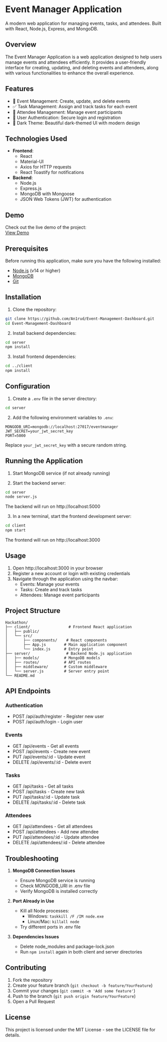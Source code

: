 # Event Manager Application

A modern web application for managing events, tasks, and attendees. Built with React, Node.js, Express, and MongoDB.

## Overview
The Event Manager Application is a web application designed to help users manage events and attendees efficiently. It provides a user-friendly interface for creating, updating, and deleting events and attendees, along with various functionalities to enhance the overall experience.

## Features

- 🎉 Event Management: Create, update, and delete events
- ✅ Task Management: Assign and track tasks for each event
- 👥 Attendee Management: Manage event participants
- 🔐 User Authentication: Secure login and registration
- 🌙 Dark Theme: Beautiful dark-themed UI with modern design

## Technologies Used
- **Frontend**: 
  - React
  - Material-UI
  - Axios for HTTP requests
  - React Toastify for notifications
- **Backend**: 
  - Node.js
  - Express.js
  - MongoDB with Mongoose
  - JSON Web Tokens (JWT) for authentication

## Demo
Check out the live demo of the project:  
[View Demo](https://drive.google.com/file/d/1gFJg5whBXzCXDK2aQEPbByU68pRUAs8m/view?usp=sharing)

## Prerequisites

Before running this application, make sure you have the following installed:
- [Node.js](https://nodejs.org/) (v14 or higher)
- [MongoDB](https://www.mongodb.com/try/download/community)
- [Git](https://git-scm.com/downloads)

## Installation

1. Clone the repository:
```bash
git clone https://github.com/An1rud/Event-Management-Dashboard.git
cd Event-Management-Dashboard
```

2. Install backend dependencies:
```bash
cd server
npm install
```

3. Install frontend dependencies:
```bash
cd ../client
npm install
```

## Configuration

1. Create a `.env` file in the server directory:
```bash
cd server
```

2. Add the following environment variables to `.env`:
```env
MONGODB_URI=mongodb://localhost:27017/eventmanager
JWT_SECRET=your_jwt_secret_key
PORT=5000
```

Replace `your_jwt_secret_key` with a secure random string.

## Running the Application

1. Start MongoDB service (if not already running)

2. Start the backend server:
```bash
cd server
node server.js
```
The backend will run on http://localhost:5000

3. In a new terminal, start the frontend development server:
```bash
cd client
npm start
```
The frontend will run on http://localhost:3000

## Usage

1. Open http://localhost:3000 in your browser
2. Register a new account or login with existing credentials
3. Navigate through the application using the navbar:
   - Events: Manage your events
   - Tasks: Create and track tasks
   - Attendees: Manage event participants

## Project Structure

```
Hackathon/
├── client/                 # Frontend React application
│   ├── public/
│   └── src/
│       ├── components/    # React components
│       ├── App.js        # Main application component
│       └── index.js      # Entry point
├── server/                # Backend Node.js application
│   ├── models/           # MongoDB models
│   ├── routes/           # API routes
│   ├── middleware/       # Custom middleware
│   └── server.js         # Server entry point
└── README.md
```

## API Endpoints

### Authentication
- POST /api/auth/register - Register new user
- POST /api/auth/login - Login user

### Events
- GET /api/events - Get all events
- POST /api/events - Create new event
- PUT /api/events/:id - Update event
- DELETE /api/events/:id - Delete event

### Tasks
- GET /api/tasks - Get all tasks
- POST /api/tasks - Create new task
- PUT /api/tasks/:id - Update task
- DELETE /api/tasks/:id - Delete task

### Attendees
- GET /api/attendees - Get all attendees
- POST /api/attendees - Add new attendee
- PUT /api/attendees/:id - Update attendee
- DELETE /api/attendees/:id - Delete attendee

## Troubleshooting

1. **MongoDB Connection Issues**
   - Ensure MongoDB service is running
   - Check MONGODB_URI in .env file
   - Verify MongoDB is installed correctly

2. **Port Already in Use**
   - Kill all Node processes:
     - Windows: `taskkill /F /IM node.exe`
     - Linux/Mac: `killall node`
   - Try different ports in .env file

3. **Dependencies Issues**
   - Delete node_modules and package-lock.json
   - Run `npm install` again in both client and server directories

## Contributing

1. Fork the repository
2. Create your feature branch (`git checkout -b feature/YourFeature`)
3. Commit your changes (`git commit -m 'Add some feature'`)
4. Push to the branch (`git push origin feature/YourFeature`)
5. Open a Pull Request

## License

This project is licensed under the MIT License - see the LICENSE file for details.
